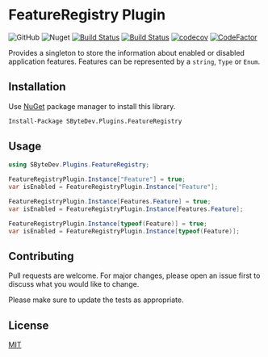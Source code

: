 # FeatureRegistry Plugin
![GitHub](https://img.shields.io/github/license/SByteDev/Net.Plugins.FeatureRegistry.svg)
![Nuget](https://img.shields.io/nuget/v/SByteDev.Plugins.FeatureRegistry.svg)
[![Build Status](https://img.shields.io/bitrise/d5e8d1c35b79fa21/develop?label=development&token=xAzYDfafCSB-9UCo2PGNiQ&branch)](https://app.bitrise.io/app/d5e8d1c35b79fa21)
[![Build Status](https://img.shields.io/bitrise/d5e8d1c35b79fa21/master?label=production&token=xAzYDfafCSB-9UCo2PGNiQ&branch)](https://app.bitrise.io/app/d5e8d1c35b79fa21)
[![codecov](https://codecov.io/gh/SByteDev/Net.Plugins.FeatureRegistry/branch/develop/graph/badge.svg)](https://codecov.io/gh/SByteDev/Net.Plugins.FeatureRegistry)
[![CodeFactor](https://www.codefactor.io/repository/github/sbytedev/net.plugins.featureregistry/badge)](https://www.codefactor.io/repository/github/sbytedev/net.plugins.featureregistry)

Provides a singleton to store the information about enabled or disabled application features. Features can be represented by a `string`, `Type` or `Enum`.

## Installation

Use [NuGet](https://www.nuget.org) package manager to install this library.

```bash
Install-Package SByteDev.Plugins.FeatureRegistry
```

## Usage
```cs
using SByteDev.Plugins.FeatureRegistry;

FeatureRegistryPlugin.Instance["Feature"] = true;
var isEnabled = FeatureRegistryPlugin.Instance["Feature"];

FeatureRegistryPlugin.Instance[Features.Feature] = true;
var isEnabled = FeatureRegistryPlugin.Instance[Features.Feature];

FeatureRegistryPlugin.Instance[typeof(Feature)] = true;
var isEnabled = FeatureRegistryPlugin.Instance[typeof(Feature)];
```

## Contributing
Pull requests are welcome. For major changes, please open an issue first to discuss what you would like to change.

Please make sure to update the tests as appropriate.

## License
[MIT](https://choosealicense.com/licenses/mit/)

